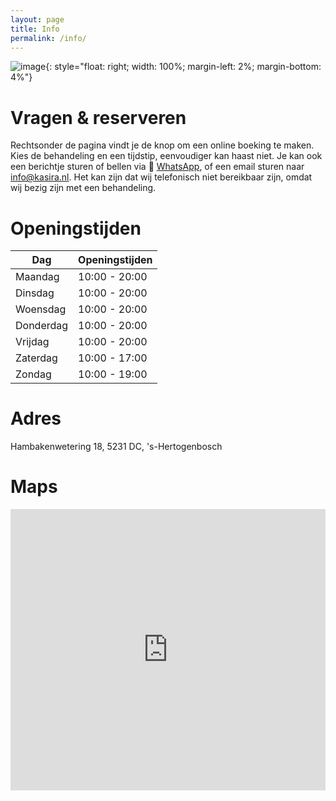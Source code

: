 ```yaml
---
layout: page
title: Info
permalink: /info/
---
```

![image](../assets/banner.jpg){: style="float: right; width: 100%; margin-left: 2%; margin-bottom: 4%"}

# Vragen & reserveren
Rechtsonder de pagina vindt je de knop om een online boeking te maken. Kies de behandeling en een tijdstip, eenvoudiger kan haast niet.
Je kan ook een berichtje sturen of bellen via 💬 [WhatsApp](https://api.whatsapp.com/send?phone=%2B31615416446), of een email sturen naar [info@kasira.nl](mailto:info@kasira.nl). Het kan zijn dat wij telefonisch niet bereikbaar zijn, omdat wij bezig zijn met een behandeling.

# Openingstijden

| Dag       | Openingstijden  |
|-----------|-----------------|
| Maandag   | 10:00 - 20:00   |
| Dinsdag   | 10:00 - 20:00   |
| Woensdag  | 10:00 - 20:00   |
| Donderdag | 10:00 - 20:00   |
| Vrijdag   | 10:00 - 20:00   |
| Zaterdag  | 10:00 - 17:00   |
| Zondag    | 10:00 - 19:00   |

# Adres
Hambakenwetering 18, 5231 DC, 's-Hertogenbosch

# Maps
<iframe src="https://www.google.com/maps/embed?pb=!1m18!1m12!1m3!1d2471.986835754666!2d5.2916896127627435!3d51.71498337174393!2m3!1f0!2f0!3f0!3m2!1i1024!2i768!4f13.1!3m3!1m2!1s0x47c6ee139ee7ef05%3A0xba7d469652d08533!2sHambakenwetering%2018%2C%205231%20DC%20&#39;s-Hertogenbosch!5e0!3m2!1sen!2snl!4v1714031611390!5m2!1sen!2snl" width="100%" height="450" style="border:0;" allowfullscreen="" loading="lazy" referrerpolicy="no-referrer-when-downgrade"></iframe>

<div class="salonized-booking" data-company="yuxfdDQNtyh2fTTnntue1pWB" data-color="#fc1d33" data-language="nl" data-position="right" data-outline="shadow"></div><script src="https://static-widget.salonized.com/loader.js"></script>
